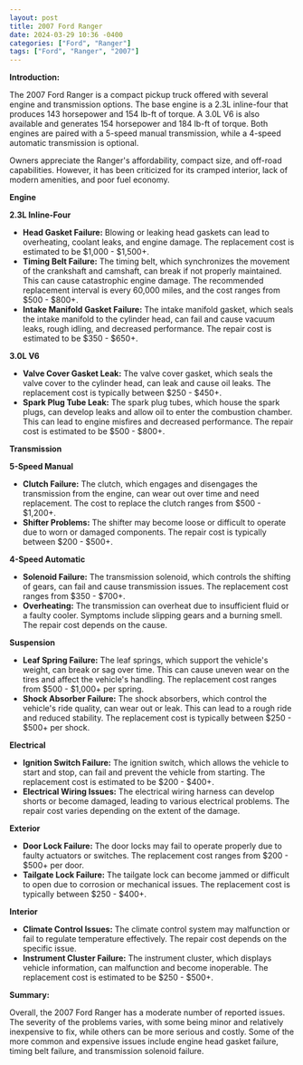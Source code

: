 ```yaml
---
layout: post
title: 2007 Ford Ranger
date: 2024-03-29 10:36 -0400
categories: ["Ford", "Ranger"]
tags: ["Ford", "Ranger", "2007"]
---
```

**Introduction:**

The 2007 Ford Ranger is a compact pickup truck offered with several engine and transmission options. The base engine is a 2.3L inline-four that produces 143 horsepower and 154 lb-ft of torque. A 3.0L V6 is also available and generates 154 horsepower and 184 lb-ft of torque. Both engines are paired with a 5-speed manual transmission, while a 4-speed automatic transmission is optional.

Owners appreciate the Ranger's affordability, compact size, and off-road capabilities. However, it has been criticized for its cramped interior, lack of modern amenities, and poor fuel economy.

**Engine**

**2.3L Inline-Four**

* **Head Gasket Failure:** Blowing or leaking head gaskets can lead to overheating, coolant leaks, and engine damage. The replacement cost is estimated to be $1,000 - $1,500+.
* **Timing Belt Failure:** The timing belt, which synchronizes the movement of the crankshaft and camshaft, can break if not properly maintained. This can cause catastrophic engine damage. The recommended replacement interval is every 60,000 miles, and the cost ranges from $500 - $800+.
* **Intake Manifold Gasket Failure:** The intake manifold gasket, which seals the intake manifold to the cylinder head, can fail and cause vacuum leaks, rough idling, and decreased performance. The repair cost is estimated to be $350 - $650+.

**3.0L V6**

* **Valve Cover Gasket Leak:** The valve cover gasket, which seals the valve cover to the cylinder head, can leak and cause oil leaks. The replacement cost is typically between $250 - $450+.
* **Spark Plug Tube Leak:** The spark plug tubes, which house the spark plugs, can develop leaks and allow oil to enter the combustion chamber. This can lead to engine misfires and decreased performance. The repair cost is estimated to be $500 - $800+.

**Transmission**

**5-Speed Manual**

* **Clutch Failure:** The clutch, which engages and disengages the transmission from the engine, can wear out over time and need replacement. The cost to replace the clutch ranges from $500 - $1,200+.
* **Shifter Problems:** The shifter may become loose or difficult to operate due to worn or damaged components. The repair cost is typically between $200 - $500+.

**4-Speed Automatic**

* **Solenoid Failure:** The transmission solenoid, which controls the shifting of gears, can fail and cause transmission issues. The replacement cost ranges from $350 - $700+.
* **Overheating:** The transmission can overheat due to insufficient fluid or a faulty cooler. Symptoms include slipping gears and a burning smell. The repair cost depends on the cause.

**Suspension**

* **Leaf Spring Failure:** The leaf springs, which support the vehicle's weight, can break or sag over time. This can cause uneven wear on the tires and affect the vehicle's handling. The replacement cost ranges from $500 - $1,000+ per spring.
* **Shock Absorber Failure:** The shock absorbers, which control the vehicle's ride quality, can wear out or leak. This can lead to a rough ride and reduced stability. The replacement cost is typically between $250 - $500+ per shock.

**Electrical**

* **Ignition Switch Failure:** The ignition switch, which allows the vehicle to start and stop, can fail and prevent the vehicle from starting. The replacement cost is estimated to be $200 - $400+.
* **Electrical Wiring Issues:** The electrical wiring harness can develop shorts or become damaged, leading to various electrical problems. The repair cost varies depending on the extent of the damage.

**Exterior**

* **Door Lock Failure:** The door locks may fail to operate properly due to faulty actuators or switches. The replacement cost ranges from $200 - $500+ per door.
* **Tailgate Lock Failure:** The tailgate lock can become jammed or difficult to open due to corrosion or mechanical issues. The replacement cost is typically between $250 - $400+.

**Interior**

* **Climate Control Issues:** The climate control system may malfunction or fail to regulate temperature effectively. The repair cost depends on the specific issue.
* **Instrument Cluster Failure:** The instrument cluster, which displays vehicle information, can malfunction and become inoperable. The replacement cost is estimated to be $250 - $500+.

**Summary:**

Overall, the 2007 Ford Ranger has a moderate number of reported issues. The severity of the problems varies, with some being minor and relatively inexpensive to fix, while others can be more serious and costly. Some of the more common and expensive issues include engine head gasket failure, timing belt failure, and transmission solenoid failure.
